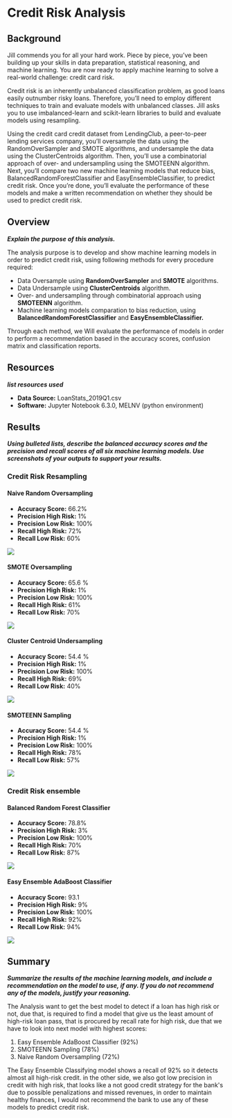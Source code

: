 # Credit Risk Analysis

## Background
Jill commends you for all your hard work. Piece by piece, you’ve been building up your skills in data preparation, statistical reasoning, and machine learning. You are now ready to apply machine learning to solve a real-world challenge: credit card risk.

Credit risk is an inherently unbalanced classification problem, as good loans easily outnumber risky loans. Therefore, you’ll need to employ different techniques to train and evaluate models with unbalanced classes. Jill asks you to use imbalanced-learn and scikit-learn libraries to build and evaluate models using resampling.

Using the credit card credit dataset from LendingClub, a peer-to-peer lending services company, you’ll oversample the data using the RandomOverSampler and SMOTE algorithms, and undersample the data using the ClusterCentroids algorithm. Then, you’ll use a combinatorial approach of over- and undersampling using the SMOTEENN algorithm. Next, you’ll compare two new machine learning models that reduce bias, BalancedRandomForestClassifier and EasyEnsembleClassifier, to predict credit risk. Once you’re done, you’ll evaluate the performance of these models and make a written recommendation on whether they should be used to predict credit risk.

## Overview
**_Explain the purpose of this analysis._**

The analysis purpose is to develop and show machine learning models in order to predict credit risk, using following methods for every procedure required: 

* Data Oversample using **RandomOverSampler** and **SMOTE** algorithms.
* Data Undersample using **ClusterCentroids** algorithm.
* Over- and undersampling through combinatorial approach using **SMOTEENN** algorithm.
* Machine learning models comparation to bias reduction, using **BalancedRandomForestClassifier** and **EasyEnsembleClassifier.**

Through each method, we Will evaluate the performance of models in order to perform a recommendation based in the accuracy scores, confusion matrix and classification reports. 

## Resources

**_list resources used_**

* **Data Source:** LoanStats_2019Q1.csv
* **Software:** Jupyter Notebook 6.3.0, MELNV (python environment)

## Results

**_Using bulleted lists, describe the balanced accuracy scores and the precision and recall scores of all six machine learning models. Use screenshots of your outputs to support your results._**

### Credit Risk Resampling

#### Naive Random Oversampling
   * **Accuracy Score:** 66.2%
   * **Precision High Risk:** 1%
   * **Precision Low Risk:** 100%
   * **Recall High Risk:** 72%
   * **Recall Low Risk:** 60%

   ![](https://github.com/JulioAQuintana/Credit_Risk_Analysis/blob/main/Resources/Naive%20Random%20Oversampling_1.png)

####  SMOTE Oversampling
   * **Accuracy Score:** 65.6 %
   * **Precision High Risk:** 1%
   * **Precision Low Risk:** 100%
   * **Recall High Risk:** 61%
   * **Recall Low Risk:** 70%

   ![](https://github.com/JulioAQuintana/Credit_Risk_Analysis/blob/main/Resources/SMOTE%20Oversampling.png)
   
####  Cluster Centroid Undersampling
   * **Accuracy Score:** 54.4 %
   * **Precision High Risk:** 1%
   * **Precision Low Risk:** 100%
   * **Recall High Risk:** 69%
   * **Recall Low Risk:** 40%

   ![](https://github.com/JulioAQuintana/Credit_Risk_Analysis/blob/main/Resources/Cluster%20Centroid%20Undersampling.png)
   
####  SMOTEENN Sampling
   * **Accuracy Score:** 54.4 %
   * **Precision High Risk:** 1%
   * **Precision Low Risk:** 100%
   * **Recall High Risk:** 78%
   * **Recall Low Risk:** 57%

   ![](https://github.com/JulioAQuintana/Credit_Risk_Analysis/blob/main/Resources/SMOTEENN%20Sampling.png)

### Credit Risk ensemble

####  Balanced Random Forest Classifier
   * **Accuracy Score:** 78.8%
   * **Precision High Risk:** 3%
   * **Precision Low Risk:** 100%
   * **Recall High Risk:** 70%
   * **Recall Low Risk:** 87%

   ![](https://github.com/JulioAQuintana/Credit_Risk_Analysis/blob/main/Resources/Balanced%20Random%20Forest%20Classifying.png)
  
####  Easy Ensemble AdaBoost Classifier
   * **Accuracy Score:** 93.1
   * **Precision High Risk:** 9%
   * **Precision Low Risk:** 100%
   * **Recall High Risk:** 92%
   * **Recall Low Risk:** 94%

   ![](https://github.com/JulioAQuintana/Credit_Risk_Analysis/blob/main/Resources/Easy%20Ensemble%20AdaBoost%20Classifier.png)


## Summary

**_Summarize the results of the machine learning models, and include a recommendation on the model to use, if any. If you do not recommend any of the models, justify your reasoning._**

The Analysis want to get the best model to detect if a loan has high risk or not, due that, is required to find a model that give us the least amount of high-risk loan pass, that is procured by recall rate for high risk, due that we have to look into next model with highest scores:

1. Easy Ensemble AdaBoost Classifier (92%)
2. SMOTEENN Sampling (78%)
3. Naive Random Oversampling (72%)

The Easy Ensemble Classifying model shows a recall of 92% so it detects almost all high-risk credit. in the other side, we also got low precision in credit with high risk, that looks like a not good credit strategy for the bank's due to possible penalizations and missed revenues, in order to maintain healthy finances, I would not recommend the bank to use any of these models to predict credit risk.

